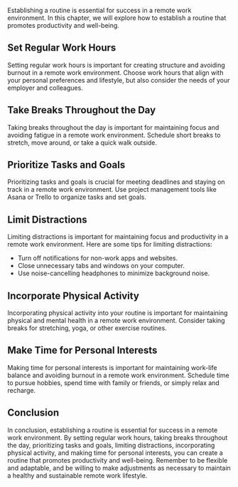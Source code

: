 
Establishing a routine is essential for success in a remote work environment. In this chapter, we will explore how to establish a routine that promotes productivity and well-being.

Set Regular Work Hours
----------------------

Setting regular work hours is important for creating structure and avoiding burnout in a remote work environment. Choose work hours that align with your personal preferences and lifestyle, but also consider the needs of your employer and colleagues.

Take Breaks Throughout the Day
------------------------------

Taking breaks throughout the day is important for maintaining focus and avoiding fatigue in a remote work environment. Schedule short breaks to stretch, move around, or take a quick walk outside.

Prioritize Tasks and Goals
--------------------------

Prioritizing tasks and goals is crucial for meeting deadlines and staying on track in a remote work environment. Use project management tools like Asana or Trello to organize tasks and set goals.

Limit Distractions
------------------

Limiting distractions is important for maintaining focus and productivity in a remote work environment. Here are some tips for limiting distractions:

* Turn off notifications for non-work apps and websites.
* Close unnecessary tabs and windows on your computer.
* Use noise-cancelling headphones to minimize background noise.

Incorporate Physical Activity
-----------------------------

Incorporating physical activity into your routine is important for maintaining physical and mental health in a remote work environment. Consider taking breaks for stretching, yoga, or other exercise routines.

Make Time for Personal Interests
--------------------------------

Making time for personal interests is important for maintaining work-life balance and avoiding burnout in a remote work environment. Schedule time to pursue hobbies, spend time with family or friends, or simply relax and recharge.

Conclusion
----------

In conclusion, establishing a routine is essential for success in a remote work environment. By setting regular work hours, taking breaks throughout the day, prioritizing tasks and goals, limiting distractions, incorporating physical activity, and making time for personal interests, you can create a routine that promotes productivity and well-being. Remember to be flexible and adaptable, and be willing to make adjustments as necessary to maintain a healthy and sustainable remote work lifestyle.
